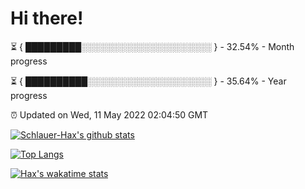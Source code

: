 # Hi there!

⏳ { █████████░░░░░░░░░░░░░░░░░░░░░ } - 32.54% - Month progress

⏳ { ██████████░░░░░░░░░░░░░░░░░░░░ } - 35.64% - Year progress

⏰ Updated on Wed, 11 May 2022 02:04:50 GMT


[![Schlauer-Hax's github stats](https://github-readme-stats.vercel.app/api?username=Schlauer-Hax&show_icons=true&theme=dark&count_private=true)](https://github.com/Schlauer-Hax)


[![Top Langs](https://github-readme-stats.vercel.app/api/top-langs/?username=Schlauer-Hax&layout=compact&theme=dark)](https://github.com/Schlauer-Hax?tab=repositories)


[![Hax's wakatime stats](https://github-readme-stats.vercel.app/api/wakatime?username=Hax&theme=dark)](https://wakatime.com/@Hax)

